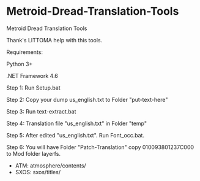 # Metroid-Dread-Translation-Tools
Metroid Dread Translation Tools

Thank's LITTOMA help with this tools.

Requirements:

Python 3+

.NET Framework 4.6

Step 1: Run Setup.bat

Step 2: Copy your dump us_english.txt to Folder "put-text-here" 

Step 3: Run text-extract.bat

Step 4: Translation file "us_english.txt" in Folder "temp"

Step 5: After edited "us_english.txt". Run Font_occ.bat.

Step 6: You will have Folder "Patch-Translation" copy 010093801237C000 to Mod folder layerfs.

- ATM:
atmosphere/contents/
- SXOS:
sxos/titles/

